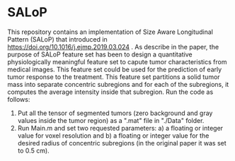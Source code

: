 # SALoP
This repository contains an implementation of Size Aware Longitudinal Pattern (SALoP) that introduced in https://doi.org/10.1016/j.ejmp.2019.03.024 .
As describe in the paper, the purpose of SALoP feature set has been to design a quantitative physiologically meaningful feature set to capute tumor characteristics from
medical images. This feature set could be used for the prediction of early tumor response to the treatment. 
This feature set partitions a solid tumor mass into separate concentric subregions and for each of the subregions, it computes the average 
intensity inside that subregion.
Run the code as follows:
1) Put all the tensor of segmented tumors (zero background and gray values inside the tumor region) as a ".mat" file in "./Data" folder.
2) Run Main.m and set two requested parameters: a) a floating or integer value for voxel resolution and b) a floating or integer value for 
the desired radius of concentric subregions (in the original paper it was set to 0.5 cm).
